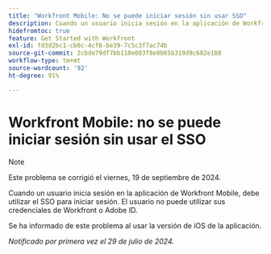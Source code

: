 ```yaml
---
title: "Workfront Mobile: No se puede iniciar sesión sin usar SSO"
description: Cuando un usuario inicia sesión en la aplicación de Workfront Mobile, debe utilizar el SSO para iniciar sesión. El usuario no puede utilizar sus credenciales de Workfront o Adobe ID.
hidefromtoc: true
feature: Get Started with Workfront
exl-id: fd3d2bc1-cb0c-4cf6-be39-7c5c3f7ac74b
source-git-commit: 2cbde79df7bb110e083f8e8b65b319d9c682e188
workflow-type: tm+mt
source-wordcount: '92'
ht-degree: 91%

---
```


# Workfront Mobile: no se puede iniciar sesión sin usar el SSO

>[!NOTE]
>
>Este problema se corrigió el viernes, 19 de septiembre de 2024.

Cuando un usuario inicia sesión en la aplicación de Workfront Mobile, debe utilizar el SSO para iniciar sesión. El usuario no puede utilizar sus credenciales de Workfront o Adobe ID.

Se ha informado de este problema al usar la versión de iOS de la aplicación.

_Notificado por primera vez el 29 de julio de 2024._
